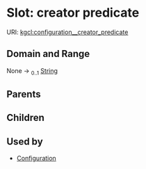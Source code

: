 
# Slot: creator predicate




URI: [kgcl:configuration__creator_predicate](http://w3id.org/kgcl/configuration__creator_predicate)


## Domain and Range

None &#8594;  <sub>0..1</sub> [String](types/String.md)

## Parents


## Children


## Used by

 * [Configuration](Configuration.md)
